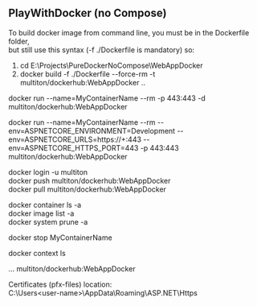 ## PlayWithDocker (no Compose)

To build docker image from command line﻿, you must be in the Dockerfile folder,  
but still use this syntax (-f ./Dockerfile is mandatory) so:  

1. cd E:\Projects\PureDockerNoCompose\WebAppDocker  
2. docker build -f ./Dockerfile --force-rm -t multiton/dockerhub:WebAppDocker ..  

docker run --name=MyContainerName --rm -p 443:443 -d multiton/dockerhub:WebAppDocker  

docker run --name=MyContainerName --rm --env=ASPNETCORE_ENVIRONMENT=Development --env=ASPNETCORE_URLS=https://+:443 --env=ASPNETCORE_HTTPS_PORT=443 -p 443:443 multiton/dockerhub:WebAppDocker  

docker login -u multiton  
docker push multiton/dockerhub:WebAppDocker  
docker pull multiton/dockerhub:WebAppDocker  

docker container ls -a  
docker image list -a  
docker system prune -a  

docker stop MyContainerName  

docker context ls  

<PropertyGroup>  
	...  
	<DockerfileTag>multiton/dockerhub:WebAppDocker</DockerfileTag>  
</PropertyGroup>  
  
Certificates (pfx-files) location:  
C:\Users\<user-name>\AppData\Roaming\ASP.NET\Https
